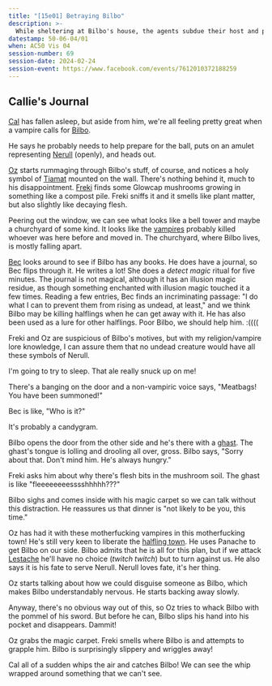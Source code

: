 ```yaml
---
title: "[15e01] Betraying Bilbo"
description: >-
  While sheltering at Bilbo's house, the agents subdue their host and prepare for the vampire ball, with a disguised Oz taking Bilbo's place.
datestamp: 50-06-04/01
when: AC50 Vis 04
session-number: 69
session-date: 2024-02-24
session-event: https://www.facebook.com/events/7612010372188259
---
```


## Callie's Journal

[Cal](../dossiers/cal) has fallen asleep, but aside from him, we're all feeling pretty great when a vampire calls for [Bilbo](../dossiers/bilbo).

He says he probably needs to help prepare for the ball, puts on an amulet representing [Nerull](../dossiers/nerull) (openly), and heads out.

[Oz](../dossiers/oz) starts rummaging through Bilbo's stuff, of course, and notices a holy symbol of [Tiamat](../dossiers/tiamat) mounted on the wall. There's nothing behind it, much to his disappointment. [Freki](../dossiers/freki) finds some Glowcap mushrooms growing in something like a compost pile. Freki sniffs it and it smells like plant matter, but also slightly like decaying flesh.

Peering out the window, we can see what looks like a bell tower and maybe a churchyard of some kind. It looks like the [vampires](../creatures/vampires) probably killed whoever was here before and moved in. The churchyard, where Bilbo lives, is mostly falling apart.

[Bec](../dossiers/bec) looks around to see if Bilbo has any books. He does have a journal, so Bec flips through it. He writes a lot! She does a *detect magic* ritual for five minutes. The journal is not magical, although it has an illusion magic residue, as though something enchanted with illusion magic touched it a few times. Reading a few entries, Bec finds an incriminating passage: "I do what I can to prevent them from rising as undead, at least," and we think Bilbo may be killing halflings when he can get away with it. He has also been used as a lure for other halflings. Poor Bilbo, we should help him. :((((

Freki and Oz are suspicious of Bilbo's motives, but with my religion/vampire lore knowledge, I can assure them that no undead creature would have all these symbols of Nerull.

I'm going to try to sleep. That ale really snuck up on me!

There's a banging on the door and a non-vampiric voice says, "Meatbags! You have been summoned!"

Bec is like, "Who is it?"

It's probably a candygram.

Bilbo opens the door from the other side and he's there with a [ghast](../creatures/undead). The ghast's tongue is lolling and drooling all over, gross. Bilbo says, "Sorry about that. Don't mind him. He's always hungry."

Freki asks him about why there's flesh bits in the mushroom soil. The ghast is like "fleeeeeeeesssshhhhh???"

Bilbo sighs and comes inside with his magic carpet so we can talk without this distraction. He reassures us that dinner is "not likely to be you, this time."

Oz has had it with these motherfucking vampires in this motherfucking town! He's still very keen to liberate the [halfling town](../locales/xaryuvia). He uses Panache to get Bilbo on our side. Bilbo admits that he is all for this plan, but if we attack [Lestache](../dossiers/lestache-de-lyarcourt) he'll have no choice (*twitch twitch*) but to turn against us. He also says it is his fate to serve Nerull. Nerull loves fate, it's her thing.

Oz starts talking about how we could disguise someone as Bilbo, which makes Bilbo understandably nervous. He starts backing away slowly.

Anyway, there's no obvious way out of this, so Oz tries to whack Bilbo with the pommel of his sword. But before he can, Bilbo slips his hand into his pocket and disappears. Dammit!

Oz grabs the magic carpet. Freki smells where Bilbo is and attempts to grapple him. Bilbo is surprisingly slippery and wriggles away!

Cal all of a sudden whips the air and catches Bilbo! We can see the whip wrapped around something that we can't see.
